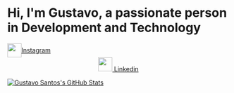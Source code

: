 <h1>Hi, I'm Gustavo, a passionate person in Development and Technology</h1>

<p align="center">
<a href="https://instagram.com/gusta.vt" style="display: flex; align-items: center;">
  <img src="https://image.flaticon.com/icons/svg/2111/2111463.svg" width="32" height="32" />
  Instagram
</a>
<a href="https://www.linkedin.com/in/gustavo-juneo/"><img src="https://image.flaticon.com/icons/svg/145/145807.svg" width="32" height="32"/> Linkedin</a>

</p>

[![Gustavo Santos's GitHub Stats](https://github-readme-stats.vercel.app/api?username=gustavojuneo)](https://github.com/anuraghazra/github-readme-stats)
